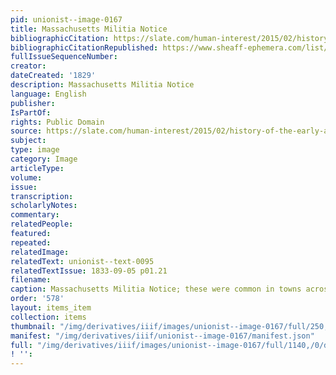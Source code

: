 ```yaml
---
pid: unionist--image-0167
title: Massachusetts Militia Notice
bibliographicCitation: https://slate.com/human-interest/2015/02/history-of-the-early-american-militia-muster-notices-calling-members-to-parade.html
bibliographicCitationRepublished: https://www.sheaff-ephemera.com/list/militia_notices.html
fullIssueSequenceNumber: 
creator: 
dateCreated: '1829'
description: Massachusetts Militia Notice
language: English
publisher: 
IsPartOf: 
rights: Public Domain
source: https://slate.com/human-interest/2015/02/history-of-the-early-american-militia-muster-notices-calling-members-to-parade.html
subject: 
type: image
category: Image
articleType: 
volume: 
issue: 
transcription: 
scholarlyNotes: 
commentary: 
relatedPeople: 
featured: 
repeated: 
relatedImage: 
relatedText: unionist--text-0095
relatedTextIssue: 1833-09-05 p01.21
filename: 
caption: Massachusetts Militia Notice; these were common in towns across the northeast.
order: '578'
layout: items_item
collection: items
thumbnail: "/img/derivatives/iiif/images/unionist--image-0167/full/250,/0/default.jpg"
manifest: "/img/derivatives/iiif/unionist--image-0167/manifest.json"
full: "/img/derivatives/iiif/images/unionist--image-0167/full/1140,/0/default.jpg"
! '': 
---
```

